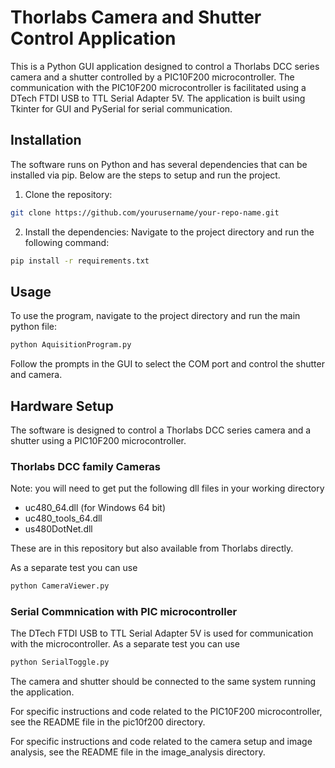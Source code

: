 # Thorlabs Camera and Shutter Control Application

This is a Python GUI application designed to control a Thorlabs DCC series camera and a shutter controlled by a PIC10F200 microcontroller. The communication with the PIC10F200 microcontroller is facilitated using a DTech FTDI USB to TTL Serial Adapter 5V. The application is built using Tkinter for GUI and PySerial for serial communication.

## Installation

The software runs on Python and has several dependencies that can be installed via pip. Below are the steps to setup and run the project.

1. Clone the repository:

```bash
git clone https://github.com/yourusername/your-repo-name.git
```
2. Install the dependencies:
Navigate to the project directory and run the following command:

```bash
pip install -r requirements.txt
```

## Usage
To use the program, navigate to the project directory and run the main python file:

```bash
python AquisitionProgram.py
```

Follow the prompts in the GUI to select the COM port and control the shutter and camera.

## Hardware Setup
The software is designed to control a Thorlabs DCC series camera and a shutter using a PIC10F200 microcontroller.

### Thorlabs DCC family Cameras
Note: you will need to get put the following dll files in your working directory
 - uc480_64.dll (for Windows 64 bit)
 - uc480_tools_64.dll
 - us480DotNet.dll

These are in this repository but also available from Thorlabs directly.

As a separate test you can use
```bash
python CameraViewer.py
```

### Serial Commnication with PIC microcontroller
The DTech FTDI USB to TTL Serial Adapter 5V is used for communication with the microcontroller.
As a separate test you can use
```bash
python SerialToggle.py
```

The camera and shutter should be connected to the same system running the application.

For specific instructions and code related to the PIC10F200 microcontroller, see the README file in the pic10f200 directory.

For specific instructions and code related to the camera setup and image analysis, see the README file in the image_analysis directory.